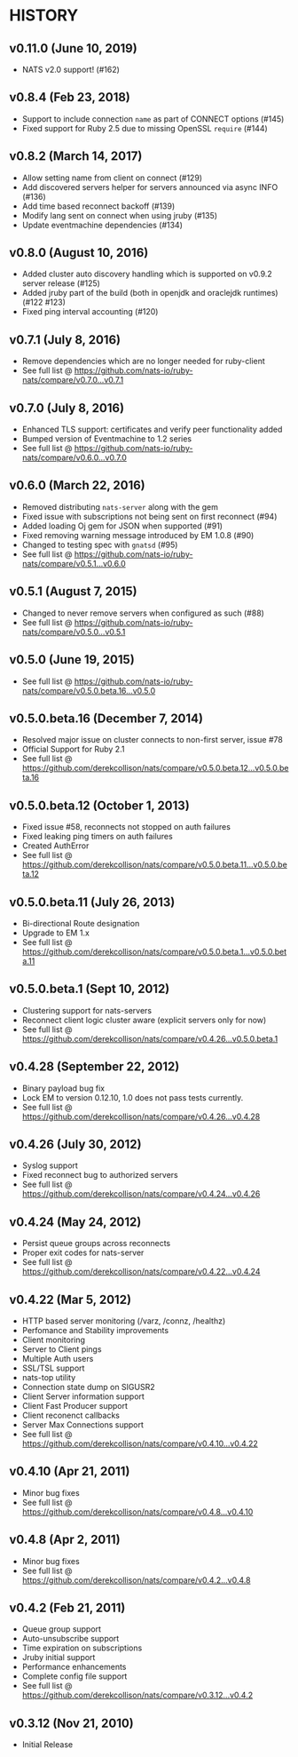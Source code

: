 # HISTORY

## v0.11.0 (June 10, 2019)
  - NATS v2.0 support! (#162)

## v0.8.4 (Feb 23, 2018)
  - Support to include connection `name` as part of CONNECT options (#145)
  - Fixed support for Ruby 2.5 due to missing OpenSSL `require` (#144)

## v0.8.2 (March 14, 2017)
  - Allow setting name from client on connect (#129)
  - Add discovered servers helper for servers announced via async INFO (#136)
  - Add time based reconnect backoff (#139)
  - Modify lang sent on connect when using jruby (#135)
  - Update eventmachine dependencies (#134)

## v0.8.0 (August 10, 2016)
  - Added cluster auto discovery handling which is supported on v0.9.2 server release (#125)
  - Added jruby part of the build (both in openjdk and oraclejdk runtimes) (#122 #123)
  - Fixed ping interval accounting (#120)

## v0.7.1 (July 8, 2016)
  - Remove dependencies which are no longer needed for ruby-client
  - See full list @ https://github.com/nats-io/ruby-nats/compare/v0.7.0...v0.7.1

## v0.7.0 (July 8, 2016)
  - Enhanced TLS support: certificates and verify peer functionality added
  - Bumped version of Eventmachine to 1.2 series
  - See full list @ https://github.com/nats-io/ruby-nats/compare/v0.6.0...v0.7.0

## v0.6.0 (March 22, 2016)
  - Removed distributing `nats-server` along with the gem
  - Fixed issue with subscriptions not being sent on first reconnect (#94)
  - Added loading Oj gem for JSON when supported (#91)
  - Fixed removing warning message introduced by EM 1.0.8 (#90)
  - Changed to testing spec with `gnatsd` (#95)
  - See full list @ https://github.com/nats-io/ruby-nats/compare/v0.5.1...v0.6.0

## v0.5.1 (August 7, 2015)
  - Changed to never remove servers when configured as such (#88)
  - See full list @ https://github.com/nats-io/ruby-nats/compare/v0.5.0...v0.5.1

## v0.5.0 (June 19, 2015)
  - See full list @ https://github.com/nats-io/ruby-nats/compare/v0.5.0.beta.16...v0.5.0

## v0.5.0.beta.16 (December 7, 2014)
  - Resolved major issue on cluster connects to non-first server, issue #78
  - Official Support for Ruby 2.1
  - See full list @ https://github.com/derekcollison/nats/compare/v0.5.0.beta.12...v0.5.0.beta.16

## v0.5.0.beta.12 (October 1, 2013)
  - Fixed issue #58, reconnects not stopped on auth failures
  - Fixed leaking ping timers on auth failures
  - Created AuthError
  - See full list @ https://github.com/derekcollison/nats/compare/v0.5.0.beta.11...v0.5.0.beta.12

## v0.5.0.beta.11 (July 26, 2013)
  - Bi-directional Route designation
  - Upgrade to EM 1.x
  - See full list @ https://github.com/derekcollison/nats/compare/v0.5.0.beta.1...v0.5.0.beta.11

## v0.5.0.beta.1 (Sept 10, 2012)
  - Clustering support for nats-servers
  - Reconnect client logic cluster aware (explicit servers only for now)
  - See full list @ https://github.com/derekcollison/nats/compare/v0.4.26...v0.5.0.beta.1

## v0.4.28 (September 22, 2012)
  - Binary payload bug fix
  - Lock EM to version 0.12.10, 1.0 does not pass tests currently.
  - See full list @ https://github.com/derekcollison/nats/compare/v0.4.26...v0.4.28

## v0.4.26 (July 30, 2012)
  - Syslog support
  - Fixed reconnect bug to authorized servers
  - See full list @ https://github.com/derekcollison/nats/compare/v0.4.24...v0.4.26

## v0.4.24 (May 24, 2012)

  - Persist queue groups across reconnects
  - Proper exit codes for nats-server
  - See full list @ https://github.com/derekcollison/nats/compare/v0.4.22...v0.4.24

## v0.4.22 (Mar 5, 2012)

  - HTTP based server monitoring (/varz, /connz, /healthz)
  - Perfomance and Stability improvements
  - Client monitoring
  - Server to Client pings
  - Multiple Auth users
  - SSL/TSL support
  - nats-top utility
  - Connection state dump on SIGUSR2
  - Client Server information support
  - Client Fast Producer support
  - Client reconenct callbacks
  - Server Max Connections support
  - See full list @ https://github.com/derekcollison/nats/compare/v0.4.10...v0.4.22

## v0.4.10 (Apr 21, 2011)

  - Minor bug fixes
  - See full list @ https://github.com/derekcollison/nats/compare/v0.4.8...v0.4.10

## v0.4.8 (Apr 2, 2011)

  - Minor bug fixes
  - See full list @ https://github.com/derekcollison/nats/compare/v0.4.2...v0.4.8

## v0.4.2 (Feb 21, 2011)

  - Queue group support
  - Auto-unsubscribe support
  - Time expiration on subscriptions
  - Jruby initial support
  - Performance enhancements
  - Complete config file support
  - See full list @ https://github.com/derekcollison/nats/compare/v0.3.12...v0.4.2

## v0.3.12 (Nov 21, 2010)

  - Initial Release
